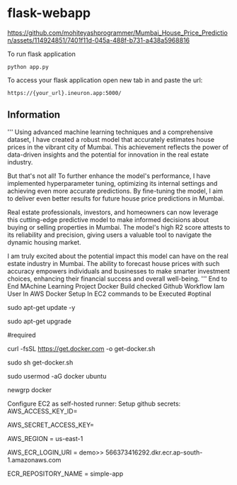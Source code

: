

# flask-webapp
https://github.com/mohiteyashprogrammer/Mumbai_House_Price_Prediction/assets/114924851/7401f11d-045a-488f-b731-a438a5968816



To run flask application 

```
python app.py
```


To access your flask application open new tab in and paste the url:
```
https://{your_url}.ineuron.app:5000/
```
## Information
'''
Using advanced machine learning techniques and a comprehensive dataset, I have created a robust model that accurately estimates house prices in the vibrant city of Mumbai. This achievement reflects the power of data-driven insights and the potential for innovation in the real estate industry.

But that's not all! To further enhance the model's performance, I have implemented hyperparameter tuning, optimizing its internal settings and achieving even more accurate predictions. By fine-tuning the model, I aim to deliver even better results for future house price predictions in Mumbai.

Real estate professionals, investors, and homeowners can now leverage this cutting-edge predictive model to make informed decisions about buying or selling properties in Mumbai. The model's high R2 score attests to its reliability and precision, giving users a valuable tool to navigate the dynamic housing market.

I am truly excited about the potential impact this model can have on the real estate industry in Mumbai. The ability to forecast house prices with such accuracy empowers individuals and businesses to make smarter investment choices, enhancing their financial success and overall well-being.
'''
End to End MAchine Learning Project
Docker Build checked
Github Workflow
Iam User In AWS
Docker Setup In EC2 commands to be Executed
#optinal

sudo apt-get update -y

sudo apt-get upgrade

#required

curl -fsSL https://get.docker.com -o get-docker.sh

sudo sh get-docker.sh

sudo usermod -aG docker ubuntu

newgrp docker

Configure EC2 as self-hosted runner:
Setup github secrets:
AWS_ACCESS_KEY_ID=

AWS_SECRET_ACCESS_KEY=

AWS_REGION = us-east-1

AWS_ECR_LOGIN_URI = demo>> 566373416292.dkr.ecr.ap-south-1.amazonaws.com

ECR_REPOSITORY_NAME = simple-app
